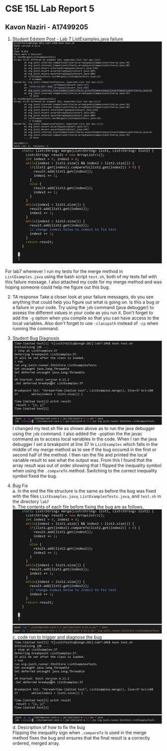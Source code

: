 # CSE 15L Lab Report 5
## Kavon Naziri - A17499205

1. Student Edstem Post - Lab 7 ListExamples.java failure
![Image](cse15l_lab5_ss3.png)
![Image](cse15l_lab5_ss4.png)

For lab7 whenever I run my tests for the merge method in `ListExamples.java` using the bash script `test.sh`, both of my tests fail with this failure message. I also attached my code for my merge method and was hoping someone could help me figure out this bug. 

2. TA response
Take a closer look at your failure messages, do you see anything that could help you figure out what is going on. Is this a bug or a failure in your code. Try using the `jdb` command (java debugger) to assess the different values in your code as you run it. Don't forget to add the `-g` option when you compile so that you can have access to the local variables. Also don't forget to use `-classpath` instead of `-cp` when running the command.

3. Student Bug Diagnosis
![Image](cse15l_lab5_ss5.png)
![Image](cse15l_lab5_ss6.png)
I changed my test.sh file as shown above as to run the java debugger using the `jdb` command. I also added the `-g`option the the javac command as to access local variables in the code. When I ran the java debugger I set a breakpoint at line 37 in `ListExamples` which falls in the middle of my merge method as to see if the bug occured in the first or second half of the method. I then ran the file and printed the local variable result to see what the output was. From this I found that the array result was out of order showing that I flipped the inequality symbol when using the `.compareTo` method. Switching to the correct inequality symbol fixed the bug.

4. Bug Fix \
a. In the end the file structure is the same as before the bug was fixed with the files `ListExamples.java`, `ListExamplesTests.java`, and `test.sh` in the directory `lab7` \
b. The contents of each file before fixing the bug are as follows. \
![Image](cse15l_lab5_ss4.png)
![Image](cse15l_lab5_ss7.png) \
c. code run to trigger and diagnose the bug \
![Image](cse15l_lab5_ss5.png)
![Image](cse15l_lab5_ss6.png) \
d. Description of how to fix the bug \
Flipping the inequality sign when `.compareTo` is used in the merge method fixes the bug and ensures that the final result is a correctly ordered, merged array. 
